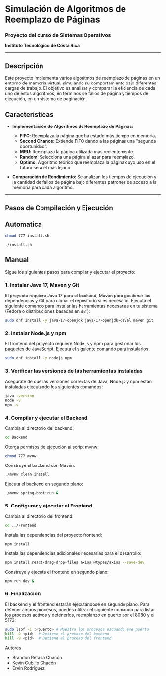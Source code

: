 # Simulación de Algoritmos de Reemplazo de Páginas

### Proyecto del curso de Sistemas Operativos  
**Instituto Tecnológico de Costa Rica**

---
## Descripción

Este proyecto implementa varios algoritmos de reemplazo de páginas en un entorno de memoria virtual, simulando su comportamiento bajo diferentes cargas de trabajo. El objetivo es analizar y comparar la eficiencia de cada uno de estos algoritmos, en términos de fallos de página y tiempos de ejecución, en un sistema de paginación.


## Características

- **Implementación de Algoritmos de Reemplazo de Páginas**:
    - **FIFO**: Reemplaza la página que ha estado más tiempo en memoria.
    - **Second Chance**: Extiende FIFO dando a las páginas una "segunda oportunidad".
    - **MRU**: Reemplaza la página utilizada más recientemente.
    - **Random**: Selecciona una página al azar para reemplazo.
    - **Optimo**: Algoritmo teórico que reemplaza la página cuyo uso en el futuro será el más lejano.
  
- **Comparación de Rendimiento**: Se analizan los tiempos de ejecución y la cantidad de fallos de página bajo diferentes patrones de acceso a la memoria para cada algoritmo.

---

## Pasos de Compilación y Ejecución

## Automatica

```bash
chmod 777 install.sh
```
```bash
./install.sh
```

## Manual

Sigue los siguientes pasos para compilar y ejecutar el proyecto:

### 1. Instalar Java 17, Maven y Git

El proyecto requiere Java 17 para el backend, Maven para gestionar las dependencias y Git para clonar el repositorio si es necesario. Ejecuta el siguiente comando para instalar las herramientas necesarias en tu sistema (Fedora o distribuciones basadas en `dnf`):

```bash
sudo dnf install -y java-17-openjdk java-17-openjdk-devel maven git
```

### 2. Instalar Node.js y npm

El frontend del proyecto requiere Node.js y npm para gestionar los paquetes de JavaScript. Ejecuta el siguiente comando para instalarlos:


```bash
sudo dnf install -y nodejs npm
```


### 3. Verificar las versiones de las herramientas instaladas

Asegúrate de que las versiones correctas de Java, Node.js y npm están instaladas ejecutando los siguientes comandos:

```bash
java -version
node -v
npm -v
```

### 4. Compilar y ejecutar el Backend

Cambia al directorio del backend:

```bash
cd Backend
```

Otorga permisos de ejecución al script mvnw:

```bash
chmod 777 mvnw
```

Construye el backend con Maven:
```bash
./mvnw clean install
```
Ejecuta el backend en segundo plano:

```bash
./mvnw spring-boot:run &
```

### 5. Configurar y ejecutar el Frontend

Cambia al directorio del frontend:

```bash
cd ../Frontend
```

Instala las dependencias del proyecto frontend:
```bash
npm install
```

Instala las dependencias adicionales necesarias para el desarrollo:

```bash
npm install react-drag-drop-files axios @types/axios --save-dev
```
Construye y ejecuta el frontend en segundo plano:

```bash
npm run dev &
```

### 6. Finalización
El backend y el frontend estarán ejecutándose en segundo plano. Para detener ambos procesos, puedes utilizar el siguiente comando para listar los procesos activos y detenerlos, reemplanzo en puerto por el 8080 y el 5173:

```bash
sudo lsof -i :<puerto> # Muestra los procesos escuando ese puerto
kill -9 <pid>  # Detiene el proceso del backend
kill -9 <pid>  # Detiene el proceso del frontend
```

Autores
* Brandon Retana Chacón
* Kevin Cubillo Chacón
* Ervin Rodríguez